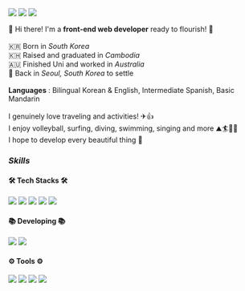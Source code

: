 <div>
  <a href="https://codewiki.tistory.com/" target="_blank"><img src="https://img.shields.io/badge/Blog-FF6384?style=flat-square&logo=spreadshirt&logoColor=white"/></a>
  <img src="https://img.shields.io/badge/JieonKim-0A66C2?style=flat-square&logo=linkedin&logoColor=white"/></a>
  <img src="https://img.shields.io/badge/jaykimma920@gmail.com-EA4335?style=flat-square&logo=gmail&logoColor=white"/></a>
<p>
  👋 Hi there! I'm a <b>front-end web developer</b> ready to flourish! 🚀 
  <br>
  <br>
  🇰🇷 Born in <i>South Korea</i> <br>
  🇰🇭 Raised and graduated in <i>Cambodia</i> <br>
  🇦🇺 Finished Uni and worked in <i>Australia</i> <br>
  📍 Back in <i>Seoul, South Korea</i> to settle   
 <br><br>
  <b>Languages</b> : Bilingual Korean & English, Intermediate Spanish, Basic Mandarin
 <br><br>
  I genuinely love traveling and activities! ✈👍<br>
  I enjoy volleyball, surfing, diving, swimming, singing and more ⛰🏄🎤✨
  <br>
  I hope to develop every beautiful thing 💖 
</p>

<h3><i>
Skills
</i></h3>
<h4>
🛠️ Tech Stacks 🛠️ 
</h4>
  <img src="https://img.shields.io/badge/HTML5-E34F26?style=flat-square&logo=HTML5&logoColor=white"/>
  <img src="https://img.shields.io/badge/CSS3-0B4EA2?style=flat-square&logo=CSS3&logoColor=white"/></a>
  <img src="https://img.shields.io/badge/JavaScript-F7DF1E?style=flat-square&logo=JavaScript&logoColor=white"/></a>
  <img src="https://img.shields.io/badge/jQuery-0769AD?style=flat-square&logo=jQuery&logoColor=white"/></a>
  <img src="https://img.shields.io/badge/Sass-CC6699?style=flat-square&logo=Sass&logoColor=white"/></a>
<h4>
📚 Developing 📚 
</h4>
  <img src="https://img.shields.io/badge/React-61DAFB?style=flat-square&logo=React&logoColor=white"/></a>
  <img src="https://img.shields.io/badge/typescript-3178C6?style=flat-square&logo=typescript&logoColor=white"/></a>
<h4>
⚙️ Tools ⚙️
</h4>
  <img src="https://img.shields.io/badge/figma-F24E1E?style=flat-square&logo=figma&logoColor=white"/></a>
  <img src="https://img.shields.io/badge/Adobe Illustrator-FF9A00?style=flat-square&logo=adobeillustrator&logoColor=white"/></a>
  <img src="https://img.shields.io/badge/Adobe Photoshop-31A8FF?style=flat-square&logo=adobephotoshop&logoColor=white"/></a>
  <img src="https://img.shields.io/badge/Adobe Premiere Pro-9999FF?style=flat-square&logo=adobepremierepro&logoColor=white"/></a>
